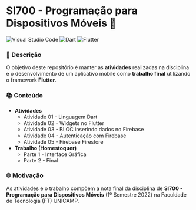 # SI700 - Programação para Dispositivos Móveis 📱

![Visual Studio Code](https://img.shields.io/badge/Visual_Studio_Code-0078D4?style=for-the-badge&logo=visual%20studio%20code&logoColor=white) ![Dart](https://img.shields.io/badge/Dart-0175C2?style=for-the-badge&logo=dart&logoColor=white) ![Flutter](https://img.shields.io/badge/Flutter-02569B?style=for-the-badge&logo=flutter&logoColor=white) 

### 📃 Descrição

O objetivo deste repositório é manter as **atividades** realizadas na disciplina e o desenvolvimento de um aplicativo mobile como **trabalho final** utilizando o framework **Flutter**.

### 📚 Conteúdo

- **Atividades**
  - Atividade 01 - Linguagem Dart
  - Atividade 02 - Widgets no Flutter
  - Atividade 03 - BLOC inserindo dados no Firebase
  - Atividade 04 - Autenticação com Firebase
  - Atividade 05 - Firebase Firestore
- **Trabalho (Homestoquer)**
  - Parte 1 - Interface Gráfica
  - Parte 2 - Final

### 🌐 Motivação

As atividades e o trabalho compõem a nota final da disciplina de **SI700 - Programação para Dispositivos Móveis** (1º Semestre 2022) na Faculdade de Tecnologia (FT) UNICAMP.
